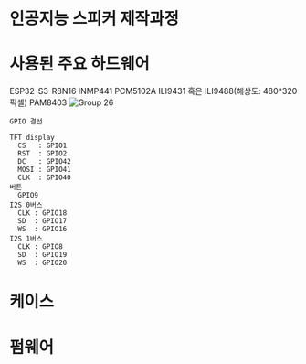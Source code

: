 # 인공지능 스피커 제작과정

# 사용된 주요 하드웨어

ESP32-S3-R8N16
INMP441 
PCM5102A
ILI9431 혹은 ILI9488(해상도: 480*320 픽셀)
PAM8403
![Group 26](https://github.com/AtticElectronics/Youtube/assets/128982852/52b3849c-c727-455a-9a2d-ecd4cb4bcaa0)

```
GPIO 결선

TFT display
  CS   : GPIO1
  RST  : GPIO2
  DC   : GPIO42
  MOSI : GPIO41
  CLK  : GPIO40
버튼
  GPIO9
I2S 0버스
  CLK : GPIO18
  SD  : GPIO17
  WS  : GPIO16
I2S 1버스
  CLK : GPIO8
  SD  : GPIO19
  WS  : GPIO20
```
# 케이스


# 펌웨어

